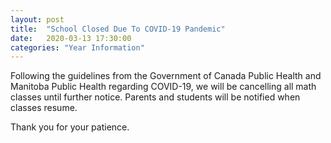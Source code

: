 ```yaml
---
layout: post
title:  "School Closed Due To COVID-19 Pandemic"
date:   2020-03-13 17:30:00
categories: "Year Information"
---
```

Following the guidelines from the Government of Canada Public Health and
Manitoba Public Health regarding COVID-19, we will be cancelling all math
classes until further notice. Parents and students will be notified when classes
resume.

Thank you for your patience.
